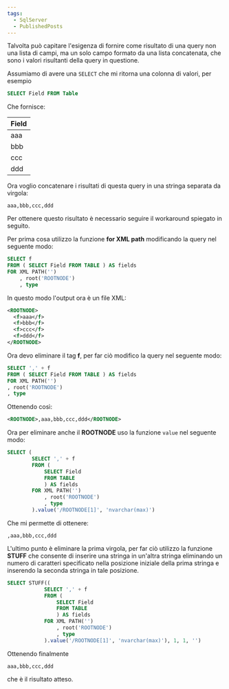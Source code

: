 ```yaml
---
tags:
  - SqlServer
  - PublishedPosts
---
```



Talvolta può capitare l'esigenza di fornire come risultato di una query non una lista di campi, ma un solo campo formato da una lista concatenata, che sono i valori risultanti della query in questione.

Assumiamo di avere una `SELECT` che mi ritorna una colonna di valori, per esempio
```sql
SELECT Field FROM Table
```
Che fornisce:

| Field |
| --- |
| aaa |
| bbb |
| ccc |
| ddd |

Ora voglio concatenare i risultati di questa query in una stringa separata da virgola:
```
aaa,bbb,ccc,ddd
```
Per ottenere questo risultato è necessario seguire il workaround spiegato in seguito.

Per prima cosa utilizzo la funzione **for XML path** modificando la query nel seguente modo:
```sql
SELECT f
FROM ( SELECT Field FROM TABLE ) AS fields
FOR XML PATH('')
    , root('ROOTNODE')
    , type
```
In questo modo l'output ora è un file XML:
```xml
<ROOTNODE>
  <f>aaa</f>
  <f>bbb</f>
  <f>ccc</f>
  <f>ddd</f>
</ROOTNODE>
```
Ora devo eliminare il tag **f**, per far ciò modifico la query nel seguente modo:
```sql
SELECT ',' + f
FROM ( SELECT Field FROM TABLE ) AS fields
FOR XML PATH('')
, root('ROOTNODE')
, type
```

Ottenendo così:
```xml
<ROOTNODE>,aaa,bbb,ccc,ddd</ROOTNODE>
```

Ora per eliminare anche il **ROOTNODE** uso la funzione `value` nel seguente modo:
```sql
SELECT (
        SELECT ',' + f
        FROM (
            SELECT Field
            FROM TABLE
            ) AS fields
        FOR XML PATH('')
            , root('ROOTNODE')
            , type
        ).value('/ROOTNODE[1]', 'nvarchar(max)')
```
Che mi permette di ottenere:
```
,aaa,bbb,ccc,ddd
```

L'ultimo punto è eliminare la prima virgola, per far ciò utilizzo la funzione **STUFF** che consente di inserire una stringa in un'altra stringa eliminando un numero di caratteri specificato nella posizione iniziale della prima stringa e inserendo la seconda stringa in tale posizione.
```sql
SELECT STUFF((
            SELECT ',' + f
            FROM (
                SELECT Field
                FROM TABLE
                ) AS fields
            FOR XML PATH('')
                , root('ROOTNODE')
                , type
            ).value('/ROOTNODE[1]', 'nvarchar(max)'), 1, 1, '')
```
Ottenendo finalmente
```
aaa,bbb,ccc,ddd
```
che è il risultato atteso.